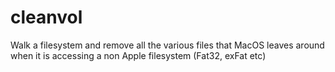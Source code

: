 # cleanvol

Walk a filesystem and remove all the various files that MacOS leaves around when it is accessing a non Apple filesystem (Fat32, exFat etc)
